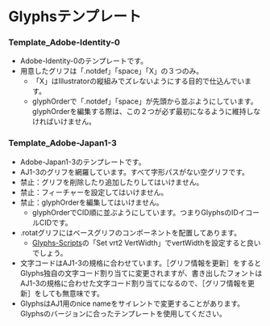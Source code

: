 # Glyphsテンプレート

### Template_Adobe-Identity-0
* Adobe-Identity-0のテンプレートです。
* 用意したグリフは「.notdef」「space」「X」の３つのみ。
    * 「X」はIllustratorの縦組みでズレないようにする目的で仕込んでいます。
    * glyphOrderで「.notdef」「space」が先頭から並ぶようにしています。glyphOrderを編集する際は、この２つが必ず最初になるように維持しなければいけません。


### Template_Adobe-Japan1-3
* Adobe-Japan1-3のテンプレートです。
* AJ1-3のグリフを網羅しています。すべて字形パスがない空グリフです。
* 禁止：グリフを削除したり追加したりしてはいけません。
* 禁止：フィーチャーを設定してはいけません。
* 禁止：glyphOrderを編集してはいけません。
    * glyphOrderでCID順に並ぶようにしています。つまりGlyphsのIDイコールCIDです。
* .rotatグリフにはベースグリフのコンポーネントを配置してあります。
    * [Glyphs-Scripts](https://github.com/monokano/Glyphs-Scripts)の「Set vrt2 VertWidth」でvertWidthを設定すると良いでしょう。
* 文字コードはAJ1-3の規格に合わせています。［グリフ情報を更新］をするとGlyphs独自の文字コード割り当てに変更されますが、書き出したフォントはAJ1-3の規格に合わせた文字コード割り当てになるので、［グリフ情報を更新］をしても無意味です。
* GlyphsはAJ1用のnice nameをサイレントで変更することがあります。Glyphsのバージョンに合ったテンプレートを使用してください。